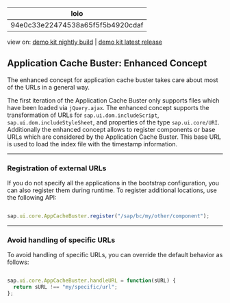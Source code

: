 <!-- loio94e0c33e22474538a65f5f5b4920cdaf -->

| loio |
| -----|
| 94e0c33e22474538a65f5f5b4920cdaf |

<div id="loio">

view on: [demo kit nightly build](https://sdk.openui5.org/nightly/#/topic/94e0c33e22474538a65f5f5b4920cdaf) | [demo kit latest release](https://sdk.openui5.org/topic/94e0c33e22474538a65f5f5b4920cdaf)</div>

## Application Cache Buster: Enhanced Concept

The enhanced concept for application cache buster takes care about most of the URLs in a general way.

The first iteration of the Application Cache Buster only supports files which have been loaded via `jQuery.ajax`. The enhanced concept supports the transformation of URLs for `sap.ui.dom.includeScript`, `sap.ui.dom.includeStyleSheet`, and properties of the type `sap.ui.core/URI`. Additionally the enhanced concept allows to register components or base URLs which are considered by the Application Cache Buster. This base URL is used to load the index file with the timestamp information.

***

<a name="loio94e0c33e22474538a65f5f5b4920cdaf__section_N10028_N10011_N10001"/>

### Registration of external URLs

If you do not specify all the applications in the bootstrap configuration, you can also register them during runtime. To register additional locations, use the following API:

```js

sap.ui.core.AppCacheBuster.register("/sap/bc/my/other/component");
```

***

<a name="loio94e0c33e22474538a65f5f5b4920cdaf__section_N1003A_N10011_N10001"/>

### Avoid handling of specific URLs

To avoid handling of specific URLs, you can override the default behavior as follows:

```js

sap.ui.core.AppCacheBuster.handleURL = function(sURL) {
  return sURL !== "my/specific/url";
};
```

